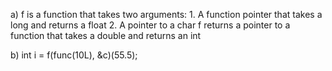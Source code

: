 a) 
   f is a function that takes two arguments: 
      1. A function pointer that takes a long and returns a float
      2. A pointer to a char
   f returns a pointer to a function that takes a double and returns an int

b) 
   int i = f(func(10L), &c)(55.5);